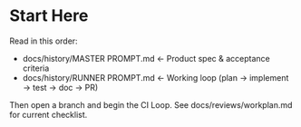 # Start Here

Read in this order:
- docs/history/MASTER PROMPT.md  ← Product spec & acceptance criteria
- docs/history/RUNNER PROMPT.md  ← Working loop (plan → implement → test → doc → PR)

Then open a branch and begin the CI Loop. See docs/reviews/workplan.md for current checklist.
